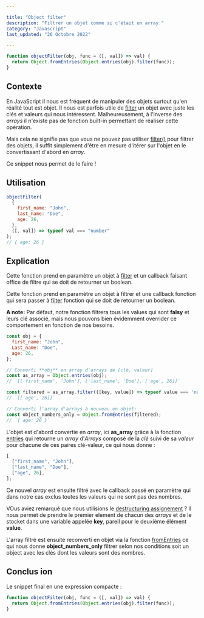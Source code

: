 ```yaml
---

title: "Object filter"
description: "Filtrer un objet comme si c'était un array."
category: "Javascript"
last_updated: "26 Octobre 2022"

---
```


```js
function objectFilter(obj, func = ([, val]) => val) {
  return Object.fromEntries(Object.entries(obj).filter(func));
}
```

## Contexte

En JavaScript il nous est fréquent de manipuler des objets surtout qu'en réalité tout est objet. Il nous est parfois utile de [filter](https://developer.mozilla.org/en-US/docs/Web/JavaScript/Reference/Global_Objects/Array/filter) un objet avec juste les clés et valeurs qui nous intéressent. Malheureusement, à l'inverse des _arrays_ il n'existe pas de fonction built-in permettant de réaliser cette opération. 

Mais cela ne signifie pas que vous ne pouvez pas utiliser [filter()](https://developer.mozilla.org/en-US/docs/Web/JavaScript/Reference/Global_Objects/Array/filter) pour filtrer des objets, il suffit simplement d'être en mesure d'itérer sur l'objet en le convertissant d'abord en _array_.

Ce snippet nous permet de le faire !

## Utilisation

```js
objectFilter(
  {
    first_name: "John",
    last_name: "Doe",
    age: 26,
  },
  ([, val]) => typeof val === "number"
);
// { age: 26 }
```

## Explication

Cette fonction prend en paramètre un objet à [filter](https://developer.mozilla.org/en-US/docs/Web/JavaScript/Reference/Global_Objects/Array/filter) et un callback faisant office de filtre qui se doit de retourner un boolean.

Cette fonction prend en paramètre un objet à filtrer et une callback fonction qui sera passer à [filter](https://developer.mozilla.org/en-US/docs/Web/JavaScript/Reference/Global_Objects/Array/filter) fonction qui se doit de retourner un boolean.

**A note:** Par défaut, notre fonction filtrera tous les values qui sont **falsy** et leurs clé associé, mais nous pouvons bien évidemment overrider ce comportement en fonction de nos besoins.

```js
const obj = {
  first_name: "John",
  Last_name: "Doe",
  age: 26,
};

// Converti **obj** en array d'arrays de [clé, valeur]
const as_array = Object.entries(obj);
// `[['first_name', 'John'], ['last_name', 'Doe'], ['age', 26]]`

const filtered = as_array.filter(([key, value]) => typeof value === 'number');
// `[['age', 26]]`

// Converti l'array d'arrays à nouveau en objet:
const object_numbers_only = Object.fromEntries(filtered);
// `{ age: 26 }`
```

L'objet est d'abord convertie en _array_, ici **as_array** grâce à la fonction [entries](https://developer.mozilla.org/en-US/docs/Web/JavaScript/Reference/Global_Objects/Object/entries) qui retourne un _array_ d'_Arrays_ composé de la _clé_ suivi de sa _valeur_ pour chacune de ces paires clé-valeur, ce qui nous donne :

```js
[
  ["first_name", "John"],
  ["last_name", "Doe"],
  ["age", 26],
];
```

Ce nouvel _array_ est ensuite filtré avec le callback passé en paramètre qui dans notre cas exclus toutes les valeurs qui ne sont pas des nombres.

VOus aviez remarqué que nous utilisions le [destructuring assignement](https://developer.mozilla.org/en-US/docs/Web/JavaScript/Reference/Operators/Destructuring_assignment) ? Il nous permet de prendre le premier element de chacun des *arrays* et de le stocket dans une variable appelée **key**, pareil pour le deuxième élément **value**.

L'array filtré est ensuite reconverti en objet via la fonction [fromEntries](https://developer.mozilla.org/en-US/docs/Web/JavaScript/Reference/Global_Objects/Object/fromEntries) ce qui nous donne **object_numbers_only** filtrer selon nos conditions soit un object avec les clés dont les valeurs sont des nombres.

## Conclus  ion

Le snippet final en une expression compacte :

```js
function objectFilter(obj, func = ([, val]) => val) {
  return Object.fromEntries(Object.entries(obj).filter(func));
}
```
